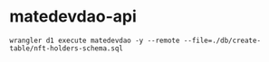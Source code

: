 # matedevdao-api

```
wrangler d1 execute matedevdao -y --remote --file=./db/create-table/nft-holders-schema.sql
```

